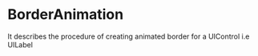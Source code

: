 # BorderAnimation
It describes the procedure of creating animated border for a UIControl i.e UILabel
